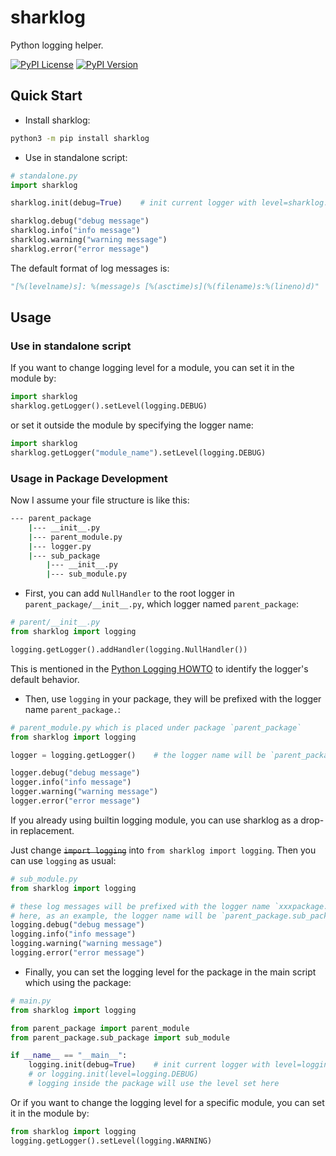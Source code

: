 # sharklog

Python logging helper.

[![PyPI License](https://img.shields.io/pypi/l/sharklog.svg)](https://pypi.org/project/sharklog)
[![PyPI Version](https://img.shields.io/pypi/v/sharklog.svg)](https://pypi.org/project/sharklog)

## Quick Start

- Install sharklog:

```bash
python3 -m pip install sharklog
```

- Use in standalone script:

```python
# standalone.py
import sharklog

sharklog.init(debug=True)    # init current logger with level=sharklog.DEBUG

sharklog.debug("debug message")
sharklog.info("info message")
sharklog.warning("warning message")
sharklog.error("error message")
```

The default format of log messages is:

```python
"[%(levelname)s]: %(message)s [%(asctime)s](%(filename)s:%(lineno)d)"
```

## Usage

### Use in standalone script

If you want to change logging level for a module, you can set it in the module by:

```python
import sharklog
sharklog.getLogger().setLevel(logging.DEBUG)
```

or set it outside the module by specifying the logger name:

```python
import sharklog
sharklog.getLogger("module_name").setLevel(logging.DEBUG)
```

### Usage in Package Development

Now I assume your file structure is like this:

```bash
--- parent_package
    |--- __init__.py
    |--- parent_module.py
    |--- logger.py
    |--- sub_package
        |--- __init__.py
        |--- sub_module.py
```

- First, you can add `NullHandler` to the root logger in `parent_package/__init__.py`, which logger named `parent_package`:

```python
# parent/__init__.py
from sharklog import logging

logging.getLogger().addHandler(logging.NullHandler())
```

This is mentioned in the [Python Logging HOWTO](https://docs.python.org/3/howto/logging.html#configuring-logging-for-a-library) to identify the logger's default behavior.

- Then, use `logging` in your package, they will be prefixed with the logger name `parent_package.`:

```python
# parent_module.py which is placed under package `parent_package`
from sharklog import logging

logger = logging.getLogger()    # the logger name will be `parent_package.parent_module`

logger.debug("debug message")
logger.info("info message")
logger.warning("warning message")
logger.error("error message")
```

If you already using builtin logging module, you can use sharklog as a drop-in replacement.

Just change ~~`import logging`~~ into `from sharklog import logging`. Then you can use `logging` as usual:

```python
# sub_module.py
from sharklog import logging

# these log messages will be prefixed with the logger name `xxxpackage.xxmodule.module_name`
# here, as an example, the logger name will be `parent_package.sub_package.sub_module`
logging.debug("debug message")
logging.info("info message")
logging.warning("warning message")
logging.error("error message")
```

- Finally, you can set the logging level for the package in the main script which using the package:

```python
# main.py
from sharklog import logging

from parent_package import parent_module
from parent_package.sub_package import sub_module

if __name__ == "__main__":
    logging.init(debug=True)    # init current logger with level=logging.DEBUG
    # or logging.init(level=logging.DEBUG)
    # logging inside the package will use the level set here
```

Or if you want to change the logging level for a specific module, you can set it in the module by:

```python
from sharklog import logging
logging.getLogger().setLevel(logging.WARNING)
```
